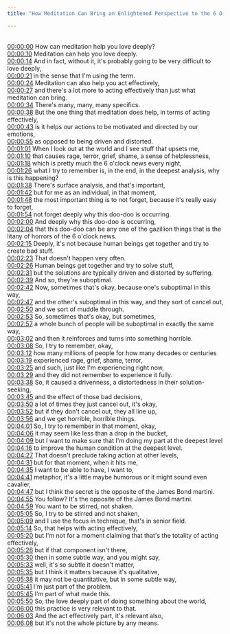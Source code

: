 ```yaml
---
title: "How Meditation Can Bring an Enlightened Perspective to the 6 O'Clock News ~ Shinzen Young"

---
```

<br>[00:00:00](https://www.youtube.com/watch?v=JAoFaH-p0TA&t=0)   How can meditation help you love deeply? 
<br>[00:00:10](https://www.youtube.com/watch?v=JAoFaH-p0TA&t=10)   Meditation can help you love deeply. 
<br>[00:00:14](https://www.youtube.com/watch?v=JAoFaH-p0TA&t=14)   And in fact, without it, it's probably going to be very difficult to love deeply, 
<br>[00:00:21](https://www.youtube.com/watch?v=JAoFaH-p0TA&t=21)   in the sense that I'm using the term. 
<br>[00:00:24](https://www.youtube.com/watch?v=JAoFaH-p0TA&t=24)   Meditation can also help you act effectively, 
<br>[00:00:27](https://www.youtube.com/watch?v=JAoFaH-p0TA&t=27)   and there's a lot more to acting effectively than just what meditation can bring. 
<br>[00:00:34](https://www.youtube.com/watch?v=JAoFaH-p0TA&t=34)   There's many, many, many specifics. 
<br>[00:00:38](https://www.youtube.com/watch?v=JAoFaH-p0TA&t=38)   But the one thing that meditation does help, in terms of acting effectively, 
<br>[00:00:43](https://www.youtube.com/watch?v=JAoFaH-p0TA&t=43)   is it helps our actions to be motivated and directed by our emotions, 
<br>[00:00:55](https://www.youtube.com/watch?v=JAoFaH-p0TA&t=55)   as opposed to being driven and distorted. 
<br>[00:01:01](https://www.youtube.com/watch?v=JAoFaH-p0TA&t=61)   When I look out at the world and I see stuff that upsets me, 
<br>[00:01:10](https://www.youtube.com/watch?v=JAoFaH-p0TA&t=70)   that causes rage, terror, grief, shame, a sense of helplessness, 
<br>[00:01:18](https://www.youtube.com/watch?v=JAoFaH-p0TA&t=78)   which is pretty much the 6 o'clock news every night, 
<br>[00:01:26](https://www.youtube.com/watch?v=JAoFaH-p0TA&t=86)   what I try to remember is, in the end, in the deepest analysis, why is this happening? 
<br>[00:01:38](https://www.youtube.com/watch?v=JAoFaH-p0TA&t=98)   There's surface analysis, and that's important, 
<br>[00:01:42](https://www.youtube.com/watch?v=JAoFaH-p0TA&t=102)   but for me as an individual, in that moment, 
<br>[00:01:48](https://www.youtube.com/watch?v=JAoFaH-p0TA&t=108)   the most important thing is to not forget, because it's really easy to forget, 
<br>[00:01:54](https://www.youtube.com/watch?v=JAoFaH-p0TA&t=114)   not forget deeply why this doo-doo is occurring. 
<br>[00:02:00](https://www.youtube.com/watch?v=JAoFaH-p0TA&t=120)   And deeply why this doo-doo is occurring, 
<br>[00:02:04](https://www.youtube.com/watch?v=JAoFaH-p0TA&t=124)   that this doo-doo can be any one of the gazillion things that is the litany of horrors of the 6 o'clock news. 
<br>[00:02:15](https://www.youtube.com/watch?v=JAoFaH-p0TA&t=135)   Deeply, it's not because human beings get together and try to create bad stuff. 
<br>[00:02:23](https://www.youtube.com/watch?v=JAoFaH-p0TA&t=143)   That doesn't happen very often. 
<br>[00:02:26](https://www.youtube.com/watch?v=JAoFaH-p0TA&t=146)   Human beings get together and try to solve stuff, 
<br>[00:02:31](https://www.youtube.com/watch?v=JAoFaH-p0TA&t=151)   but the solutions are typically driven and distorted by suffering. 
<br>[00:02:39](https://www.youtube.com/watch?v=JAoFaH-p0TA&t=159)   And so, they're suboptimal. 
<br>[00:02:42](https://www.youtube.com/watch?v=JAoFaH-p0TA&t=162)   Now, sometimes that's okay, because one's suboptimal in this way, 
<br>[00:02:47](https://www.youtube.com/watch?v=JAoFaH-p0TA&t=167)   and the other's suboptimal in this way, and they sort of cancel out, 
<br>[00:02:50](https://www.youtube.com/watch?v=JAoFaH-p0TA&t=170)   and we sort of muddle through. 
<br>[00:02:53](https://www.youtube.com/watch?v=JAoFaH-p0TA&t=173)   So, sometimes that's okay, but sometimes, 
<br>[00:02:57](https://www.youtube.com/watch?v=JAoFaH-p0TA&t=177)   a whole bunch of people will be suboptimal in exactly the same way, 
<br>[00:03:02](https://www.youtube.com/watch?v=JAoFaH-p0TA&t=182)   and then it reinforces and turns into something horrible. 
<br>[00:03:08](https://www.youtube.com/watch?v=JAoFaH-p0TA&t=188)   So, I try to remember, okay, 
<br>[00:03:12](https://www.youtube.com/watch?v=JAoFaH-p0TA&t=192)   how many millions of people for how many decades or centuries 
<br>[00:03:19](https://www.youtube.com/watch?v=JAoFaH-p0TA&t=199)   experienced rage, grief, shame, terror, 
<br>[00:03:25](https://www.youtube.com/watch?v=JAoFaH-p0TA&t=205)   and such, just like I'm experiencing right now, 
<br>[00:03:29](https://www.youtube.com/watch?v=JAoFaH-p0TA&t=209)   and they did not remember to experience it fully. 
<br>[00:03:38](https://www.youtube.com/watch?v=JAoFaH-p0TA&t=218)   So, it caused a drivenness, a distortedness in their solution-seeking, 
<br>[00:03:45](https://www.youtube.com/watch?v=JAoFaH-p0TA&t=225)   and the effect of those bad decisions, 
<br>[00:03:50](https://www.youtube.com/watch?v=JAoFaH-p0TA&t=230)   a lot of times they just cancel out, it's okay, 
<br>[00:03:52](https://www.youtube.com/watch?v=JAoFaH-p0TA&t=232)   but if they don't cancel out, they all line up, 
<br>[00:03:56](https://www.youtube.com/watch?v=JAoFaH-p0TA&t=236)   and we get horrible, horrible things. 
<br>[00:04:01](https://www.youtube.com/watch?v=JAoFaH-p0TA&t=241)   So, I try to remember in that moment, okay, 
<br>[00:04:06](https://www.youtube.com/watch?v=JAoFaH-p0TA&t=246)   it may seem like less than a drop in the bucket, 
<br>[00:04:09](https://www.youtube.com/watch?v=JAoFaH-p0TA&t=249)   but I want to make sure that I'm doing my part at the deepest level 
<br>[00:04:16](https://www.youtube.com/watch?v=JAoFaH-p0TA&t=256)   to improve the human condition at the deepest level. 
<br>[00:04:27](https://www.youtube.com/watch?v=JAoFaH-p0TA&t=267)   That doesn't preclude taking action at other levels, 
<br>[00:04:31](https://www.youtube.com/watch?v=JAoFaH-p0TA&t=271)   but for that moment, when it hits me, 
<br>[00:04:35](https://www.youtube.com/watch?v=JAoFaH-p0TA&t=275)   I want to be able to have, I want to, 
<br>[00:04:41](https://www.youtube.com/watch?v=JAoFaH-p0TA&t=281)   metaphor, it's a little maybe humorous or it might sound even cavalier, 
<br>[00:04:47](https://www.youtube.com/watch?v=JAoFaH-p0TA&t=287)   but I think the secret is the opposite of the James Bond martini. 
<br>[00:04:55](https://www.youtube.com/watch?v=JAoFaH-p0TA&t=295)   You follow? It's the opposite of the James Bond martini. 
<br>[00:04:59](https://www.youtube.com/watch?v=JAoFaH-p0TA&t=299)   You want to be stirred, not shaken. 
<br>[00:05:05](https://www.youtube.com/watch?v=JAoFaH-p0TA&t=305)   So, I try to be stirred and not shaken, 
<br>[00:05:09](https://www.youtube.com/watch?v=JAoFaH-p0TA&t=309)   and I use the focus in technique, that's in senior field. 
<br>[00:05:14](https://www.youtube.com/watch?v=JAoFaH-p0TA&t=314)   So, that helps with acting effectively, 
<br>[00:05:20](https://www.youtube.com/watch?v=JAoFaH-p0TA&t=320)   but I'm not for a moment claiming that that's the totality of acting effectively, 
<br>[00:05:26](https://www.youtube.com/watch?v=JAoFaH-p0TA&t=326)   but if that component isn't there, 
<br>[00:05:30](https://www.youtube.com/watch?v=JAoFaH-p0TA&t=330)   then in some subtle way, and you might say, 
<br>[00:05:33](https://www.youtube.com/watch?v=JAoFaH-p0TA&t=333)   well, it's so subtle it doesn't matter, 
<br>[00:05:35](https://www.youtube.com/watch?v=JAoFaH-p0TA&t=335)   but I think it matters because it's qualitative, 
<br>[00:05:38](https://www.youtube.com/watch?v=JAoFaH-p0TA&t=338)   it may not be quantitative, but in some subtle way, 
<br>[00:05:41](https://www.youtube.com/watch?v=JAoFaH-p0TA&t=341)   I'm just part of the problem. 
<br>[00:05:45](https://www.youtube.com/watch?v=JAoFaH-p0TA&t=345)   I'm part of what made this. 
<br>[00:05:50](https://www.youtube.com/watch?v=JAoFaH-p0TA&t=350)   So, the love deeply part of doing something about the world, 
<br>[00:06:00](https://www.youtube.com/watch?v=JAoFaH-p0TA&t=360)   this practice is very relevant to that. 
<br>[00:06:03](https://www.youtube.com/watch?v=JAoFaH-p0TA&t=363)   And the act effectively part, it's relevant also, 
<br>[00:06:08](https://www.youtube.com/watch?v=JAoFaH-p0TA&t=368)   but it's not the whole picture by any means. 
<br>